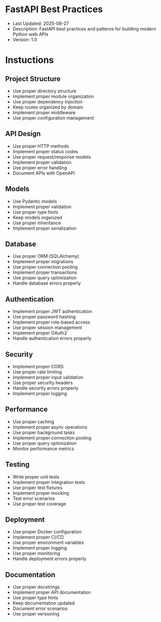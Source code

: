 # FastAPI Best Practices

- Last Updated: 2025-08-27
- Description: FastAPI best practices and patterns for building modern Python web APIs
- Version: 1.0

# Instuctions

## Project Structure
- Use proper directory structure
- Implement proper module organization
- Use proper dependency injection
- Keep routes organized by domain
- Implement proper middleware
- Use proper configuration management

## API Design
- Use proper HTTP methods
- Implement proper status codes
- Use proper request/response models
- Implement proper validation
- Use proper error handling
- Document APIs with OpenAPI

## Models
- Use Pydantic models
- Implement proper validation
- Use proper type hints
- Keep models organized
- Use proper inheritance
- Implement proper serialization

## Database
- Use proper ORM (SQLAlchemy)
- Implement proper migrations
- Use proper connection pooling
- Implement proper transactions
- Use proper query optimization
- Handle database errors properly

## Authentication
- Implement proper JWT authentication
- Use proper password hashing
- Implement proper role-based access
- Use proper session management
- Implement proper OAuth2
- Handle authentication errors properly

## Security
- Implement proper CORS
- Use proper rate limiting
- Implement proper input validation
- Use proper security headers
- Handle security errors properly
- Implement proper logging

## Performance
- Use proper caching
- Implement proper async operations
- Use proper background tasks
- Implement proper connection pooling
- Use proper query optimization
- Monitor performance metrics

## Testing
- Write proper unit tests
- Implement proper integration tests
- Use proper test fixtures
- Implement proper mocking
- Test error scenarios
- Use proper test coverage

## Deployment
- Use proper Docker configuration
- Implement proper CI/CD
- Use proper environment variables
- Implement proper logging
- Use proper monitoring
- Handle deployment errors properly

## Documentation
- Use proper docstrings
- Implement proper API documentation
- Use proper type hints
- Keep documentation updated
- Document error scenarios
- Use proper versioning 